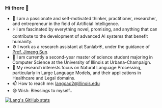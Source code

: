 ### Hi there 👋

- 🌱 I am a passionate and self-motivated thinker, practitioner, researcher, and entrepreneur in the field of Artificial Intelligence.
- ⚡ I am fascinated by everything novel, promising, and anything that can contribute to the development of advanced AI systems that benefit humanity.
- ⚙️ I work as a research assistant at Sunlab☀️, under the guidance of [Prof. Jimeng Sun](https://www.sunlab.org/).
- 🏫 I am currently a second-year master of science student majoring in Computer Science at the University of Illinois at Urbana-Champaign.
- 🔭 My research interests focus on Natural Language Processing, particularly in Large Language Models, and their applications in Healthcare and Legal domains.
- 📫 How to reach me: langcao2@illinois.edu
- 😄 Wish: Blessings to myself..

[![Lang's GitHub stats](https://github-readme-stats.vercel.app/api?username=windszzlang&theme=react&hide_rank=true)](https://github.com/windszzlang)

<!--
**windsOvO/windsOvO** is a ✨ _special_ ✨ repository because its `README.md` (this file) appears on your GitHub profile.

Here are some ideas to get you started:

- 🔭 I’m currently working on full stack software development, machine learning projects etc.
- 🌱 I’m currently learning machine learning, natural language processing, etc.
- 👯 I’m looking to collaborate on ...
- 🤔 I’m looking for help with ...
- 💬 Ask me about ...
- 📫 How to reach me: windszzlang@gmail.com
- 😄 Pronouns: ...
- ⚡ Fun fact: ...
-->

